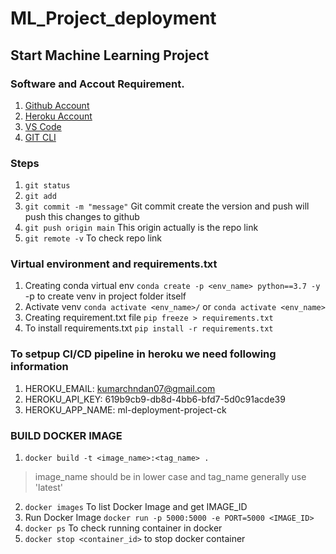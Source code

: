 # ML_Project_deployment
## Start Machine Learning Project

### Software and Accout Requirement.

1. [Github Account](https://github.com)
2. [Heroku Account](https://dashboard.heroku.com/login)
3. [VS Code](https://code.visualstudio.com/download)
4. [GIT CLI](https://git-scm.com/downloads)

### Steps
1. `git status`
2. `git add` 
3. `git commit -m "message"` Git commit create the version and push will push this changes to github
4. `git push origin main` This origin actually is the repo link
5. `git remote -v` To check repo link 

### Virtual environment and requirements.txt
1. Creating conda virtual env
`conda create -p <env_name> python==3.7 -y` -p to create venv in project folder itself
2. Activate venv
`conda activate <env_name>/`
or
`conda activate <env_name>`
3. Creating requirement.txt file
`pip freeze > requirements.txt`
4. To install requirements.txt
`pip install -r requirements.txt`

### To setpup CI/CD pipeline in heroku we need following information
1. HEROKU_EMAIL: kumarchndan07@gmail.com
2. HEROKU_API_KEY: 619b9cb9-db8d-4bb6-bfd7-5d0c91acde39
3. HEROKU_APP_NAME: ml-deployment-project-ck

### BUILD DOCKER IMAGE
1. `docker build -t <image_name>:<tag_name> .`
> image_name should be in lower case and tag_name generally use 'latest'
2. `docker images` To list Docker Image and get IMAGE_ID
3. Run Docker Image
   `docker run -p 5000:5000 -e PORT=5000 <IMAGE_ID>`
4. `docker ps` To check running container in docker
5. `docker stop <container_id>` to stop docker container 